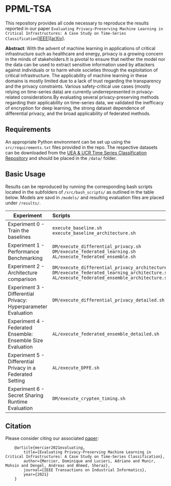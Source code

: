 # PPML-TSA

This repository provides all code necessary to reproduce the results reported in our paper `Evaluating Privacy-Preserving Machine Learning in Critical Infrastructures: A Case Study on Time-Series Classification`[[IEEE](#)][[arXiv](#)].

<strong>Abstract</strong>: With the advent of machine learning in applications of critical infrastructure such as healthcare and energy, privacy is a growing concern in the minds of stakeholders.It is pivotal to ensure that neither the model nor the data can be used to extract sensitive information used by attackers against individuals or to harm whole societies through the exploitation of critical infrastructure. The applicability of machine learning in these domains is mostly limited due to a lack of trust regarding the transparency and the privacy constraints. Various safety-critical use cases (mostly relying on time-series data) are currently underrepresented in privacy-related considerations.By evaluating several privacy-preserving methods regarding their applicability on time-series data, we validated the inefficacy of encryption for deep learning, the strong dataset dependence of differential privacy, and the broad applicability of federated methods. 

## Requirements

An appropriate Python environment can be set up using the `src/requirements.txt` files provided in the repo. The respective datasets can be downloaded from the [UEA & UCR Time Series Classification Repository](https://www.timeseriesclassification.com/dataset.php) and should be placed in the `/data/` folder.

## Basic Usage

Results can be reproduced by running the corresponding bash scripts located in the subfolders of `/src/bash_scripts/` as outlined in the table below. Models are savd in `/models/` and resulting evaluation files are placed under `/results/`.

Experiment|Scripts
---|:--
Experiment 0 - Train the baselines|`execute_baseline.sh` <br /> `execute_baseline_architecture.sh`
Experiment 1 - Performance Benchmarking|`DM/execute_differential_privacy.sh` <br /> `DM/execute_federated_learning.sh` <br /> `AL/execute_federated_ensemble.sh`
Experiment 2 - Architecture comparison|`DM/execute_differential_privacy_architecture.sh` <br /> `DM/execute_federated_learning_architecture.sh` <br /> `AL/execute_federated_ensemble_architecture.sh`
Experiment 3 - Differential Privacy: Hyperparameter Evaluation|`DM/execute_differential_privacy_detailed.sh`
Experiment 4 - Federated Ensemble: Ensemble Size Evaluation|`AL/execute_federated_ensemble_detailed.sh`
Experiment 5 - Differential Privacy in a Federated Setting|`AL/execute_DPFE.sh`
Experiment 6 - Secret Sharing Runtime Evaluation|`DM/execute_crypten_timing.sh`

## Citation

Please consider citing our associated [paper](#):
```
    @article{mercier2021evaluating,
        title={Evaluating Privacy-Preserving Machine Learning in Critical Infrastructures: A Case Study on Time-Series Classification},
        author={Mercier, Dominique and Lucieri, Adriano and Munir, Mohsin and Dengel, Andreas and Ahmed, Sheraz},
        journal={IEEE Transactions on Industrial Informatics},
        year={2021}
    }
```